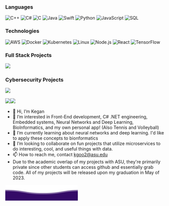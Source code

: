 
### Languages

![C++](https://img.shields.io/badge/-C++-000?&logo=c%2b%2b&)
![C#](https://img.shields.io/badge/-CSharp-000?&logo=CSharp&logoColor=90EE90)
![C](https://img.shields.io/badge/-C-000?&logo=C)
![Java](https://img.shields.io/badge/-Java-000?&logo=Java&logoColor=007396)
![Swift](https://img.shields.io/badge/-Swift-000?&logo=Swift)
![Python](https://img.shields.io/badge/-Python-000?&logo=Python)
![JavaScript](https://img.shields.io/badge/-JavaScript-000?&logo=JavaScript)
![SQL](https://img.shields.io/badge/-SQL-000?&logo=MySQL)

### Technologies

![AWS](https://img.shields.io/badge/-AWS-000?&logo=Amazon-AWS&logoColor=F90)
![Docker](https://img.shields.io/badge/-Docker-000?&logo=Docker)
![Kubernetes](https://img.shields.io/badge/-Kubernetes-000?&logo=Kubernetes)
![Linux](https://img.shields.io/badge/-Linux-000?&logo=Linux)
![Node.js](https://img.shields.io/badge/-Node.js-000?&logo=node.js)
![React](https://img.shields.io/badge/-React-000?&logo=React)
![TensorFlow](https://img.shields.io/badge/-TensorFlow-000?&logo=TensorFlow)

### Full Stack Projects

[![](https://img.shields.io/badge/-🚧%20My%20Website-000)](https://kegangoo.info/projects)

### Cybersecurity Projects

[![](https://img.shields.io/badge/-🧬%BioInformatics-000)](https://github.com/Kgoo2/Bioinformatics-)

<a href="https://www.kegangoo.info/"><img height="137px" src="https://github-readme-stats.vercel.app/api?username=Kgoo2&hide_title=true&hide_border=true&show_icons=true&include_all_commits=true&count_private=true&theme=dark" /><!-- wi*quL3fcV --><img height="137px" 
src="https://github-readme-stats.vercel.app/api/top-langs/?username=kgoo2&hide=html&hide_title=true&hide_border=true&layout=compact&langs_count=6&theme=dark" /></a>



- 👋 Hi, I’m Kegan
- 👀 I’m interested in Front-End development, C# .NET engineering, Embedded systems, Neural Networks and Deep Learning, BioInformatics, and my own personal app! (Also Tennis and Volleyball)
- 🌱 I’m currently learning about neural networks and deep learning. I'd like to apply these concepts to bionformatics
- 💞️ I’m looking to collaborate on fun projects that utilize microservices to do interesting, cool, and useful things with data.
- 📫 How to reach me, contact kgoo2@asu.edu
- Due to the academic overlap of my projects with ASU, they're primarily private since other students can access github and essentially grab code. All of my projects will be released upon my graduation in May of 2023.

<!---
Kgoo2/Kgoo2 is a ✨ special ✨ repository because its `README.md` (this file) appears on your GitHub profile.
You can click the Preview link to take a look at your changes.
--->

<!--START_SECTION:waka-->

<!--END_SECTION:waka-->

![](https://raw.githubusercontent.com/Kgoo2/ReadMeRawCode/main/WaveSVG.svg)
